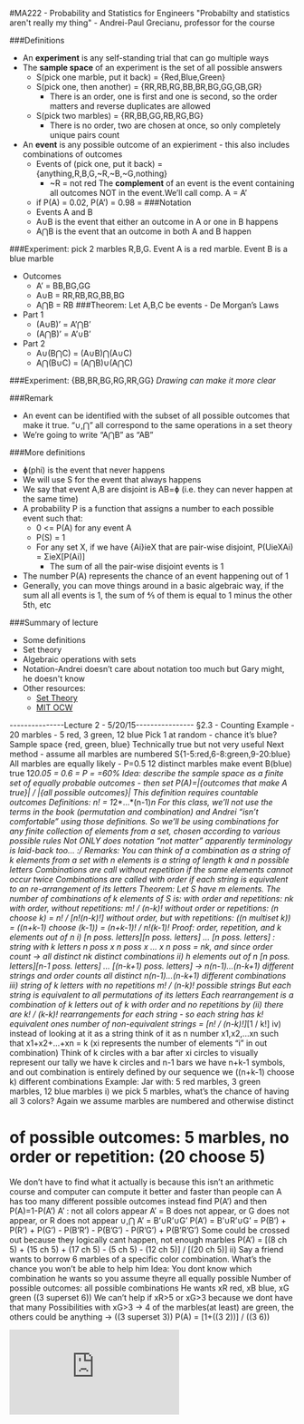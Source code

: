 #MA222 - Probability and Statistics for Engineers
"Probabilty and statistics aren't really my thing" - Andrei-Paul Grecianu, professor for the course

###Definitions
+ An **experiment** is any self-standing trial that can go multiple ways
+ The **sample space** of an experiment is the set of all possible answers
  + S(pick one marble, put it back) = {Red,Blue,Green}
  + S(pick one, then another) = {RR,RB,RG,BB,BR,BG,GG,GB,GR}
    + There is an order, one is first and one is second, so the order matters and reverse duplicates are allowed
  + S(pick two marbles) = {RR,BB,GG,RB,RG,BG}
    + There is no order, two are chosen at once, so only completely unique pairs count
+ An **event** is any possible outcome of an expieriment - this also includes combinations of outcomes
  + Events of (pick one, put it back) = {anything,R,B,G,~R,~B,~G,nothing}
    + ~R = not red
The **complement** of an event is the event containing all outcomes NOT in the event.We’ll call comp. A = A’
  + if P(A) = 0.02, P(A’) = 0.98
=
###Notation
  + Events A and B
  + A∪B is the event that either an outcome in A or one in B happens
  + A⋂B is the event that an outcome in both A and B happen

###Experiment: pick 2 marbles R,B,G. Event A is a red marble. Event B is a blue marble
  + Outcomes
    + A’ = BB,BG,GG
    + A∪B = RR,RB,RG,BB,BG
    + A⋂B = RB
###Theorem: Let A,B,C be events  -  De Morgan’s Laws
+ Part 1
  + (A∪B)’ = A’⋂B’
  + (A⋂B)’ = A’∪B’
+ Part 2
  + A∪(B⋂C) = (A∪B)⋂(A∪C)
  + A⋂(B∪C) = (A⋂B)∪(A⋂C)

###Experiment: {BB,BR,BG,RG,RR,GG}
*Drawing can make it more clear*

###Remark
+ An event can be identified with the subset of all possible outcomes that make it true. “∪,⋂” all correspond to the same operations in a set theory
+ We’re going to write “A⋂B” as “AB”

###More definitions
+ ɸ(phi) is the event that never happens
+ We will use S for the event that always happens
+ We say that event A,B are disjoint is AB=ɸ (i.e. they can never happen at the same time)
+ A probability P is a function that assigns a number to each possible event such that:
  + 0 <= P(A) for any event A
  + P(S) = 1
  + For any set X, if we have {Ai}ieX that are pair-wise disjoint, P(UieXAi) = ΣieX[P(Ai)]
    + The sum of all the pair-wise disjoint events is 1
+ The number P(A) represents the chance of an event happening out of 1
+ Generally, you can move things around in a basic algebraic way, if the sum all all events is 1, the sum of ⅘ of them is equal to 1 minus the other 5th, etc

###Summary of lecture
+ Some definitions
+ Set theory
+ Algebraic operations with sets
+ Notation-Andrei doesn’t care about notation too much but Gary might, he doesn't know
+ Other resources:
  + [Set Theory](http://www.solitaryroad.com/c725.html)
  + [MIT OCW](http://ocw.mit.edu/courses/mathematics/18-05-introduction-to-probability-and-statistics-spring-2014/readings/)

---------------Lecture 2 - 5/20/15----------------
§2.3 - Counting
Example - 20 marbles - 5 red, 3 green, 12 blue
Pick 1 at random - chance it’s blue?
Sample space {red, green, blue}
Technically true but not very useful
Next method - assume all marbles are numbered
S{1-5:red,6-8:green,9-20:blue}
All marbles are equally likely - P=0.5
12 distinct marbles make event B(blue) true
12*0.05 = 0.6 = P = =60%
Idea: describe the sample space as a finite set of equally probable outcomes - then set P(A)=|{outcomes that make A true}| / |{all possible outcomes}|
This definition requires countable outcomes
Definitions:
n! = 1*2*...*(n-1)*n
For this class, we’ll not use the terms in the book (permutation and combination) and Andrei “isn’t comfortable” using those definitions. So we’ll be using combinations for any finite collection of elements from a set, chosen according to various possible rules
Not ONLY does notation “not matter” apparently terminology is laid-back too… :/
Remarks: You can think of a combination as a string of k elements from a set with n elements is a string of length k and n possible letters
Combinations are call without repetition if the same elements cannot occur twice
Combinations are called with order if each string is equivalent to an re-arrangement of its letters
Theorem: Let S have m elements. The number of combinations of k elements of S is:
with order and repetitions: nk
with order, without repetitions: m! / (n-k)!
without order or repetitions: (n choose k) = n! / [n!(n-k)!]
without order, but with repetitions: ((n multiset k)) = ((n+k-1) choose (k-1)) = (n+k-1)! / n!(k-1)!
Proof: order, repetition, and k elements out of n
i) [n poss. letters][n poss. letters] … [n poss. letters] : string with k letters
n poss x n poss x … x n poss = nk, and since order count → all distinct
nk distinct combinations
ii) h elements out of n
[n poss. letters][n-1 poss. letters] … [(n-k+1) poss. letters] → n(n-1)...(n-k+1) different strings and order counts
all distinct
n(n-1)...(n-k+1) different combinations
iii) string of k letters with no repetitions
m! / (n-k)! possible strings
But each string is equivalent to all permutations of its letters
Each rearrangement is a combination of k letters out of k with order and no repetitions
by (ii) there are k! / (k-k)! rearrangements for each string - so each string has k! equivalent ones
number of non-equivalent strings = [n! / (n-k)!]*[1 / k!]
iv) instead of looking at it as a string think of it as n number x1,x2,...xn such that x1+x2+...+xn = k (xi represents the number of elements “i” in out combination)
Think of k circles with a bar after xi circles to visually represent our tally
we have k circles and n-1 bars
we have n+k-1 symbols, and out combination is entirely defined by our sequence
we
((n+k-1) choose k) different combinations
Example: Jar with: 5 red marbles, 3 green marbles, 12 blue marbles
i) we pick 5 marbles, what’s the chance of having all 3 colors? Again we assume marbles are numbered and otherwise distinct
# of possible outcomes: 5 marbles, no order or repetition: (20 choose 5)
We don’t have to find what it actually is because this isn’t an arithmetic course and computer can compute it better and faster than people can
A has too many different possible outcomes
instead find P(A’) and then P(A)=1-P(A’)
A’ : not all colors appear
A’ = B does not appear, or G does not appear, or R does not appear
∪,⋂
A’ = B’∪R’∪G’
P(A’) = B’∪R’∪G’ = P(B’) + P(R’) + P(G’) - P(B’R’) - P(B’G’) - P(R’G’) + P(B’R’G’)
Some could be crossed out because they logically cant happen, not enough marbles
P(A’) = [(8 ch 5) + (15 ch 5) + (17 ch 5) - (5 ch 5) - (12 ch 5)] / [(20 ch 5)]
ii) Say a friend wants to borrow 6 marbles of a specific color combination. What’s the chance you won’t be able to help him
Idea: You dont know which combination he wants so you assume theyre all equally possible
Number of possible outcomes: all possible combinations
He wants xR  red, xB blue, xG green
((3 superset 6))
We can’t help if xR>5 or xG>3 because we dont have that many
Possibilities with xG>3 → 4 of the marbles(at least) are green, the others could be anything → ((3 superset 3))
P(A) = [1+((3 2))] / ((3 6))

![equation](http://www.sciweavers.org/tex2img.php?eq=1%2Bsin%28mc%5E2%29%0D%0A&bc=White&fc=Black&im=jpg&fs=12&ff=arev&edit=0)
